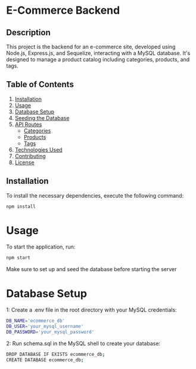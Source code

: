 # E-Commerce Backend

## Description

This project is the backend for an e-commerce site, developed using Node.js, Express.js, and Sequelize, interacting with a MySQL database. It's designed to manage a product catalog including categories, products, and tags.

## Table of Contents

1. [Installation](#installation)
2. [Usage](#usage)
3. [Database Setup](#database-setup)
4. [Seeding the Database](#seeding-the-database)
5. [API Routes](#api-routes)
    - [Categories](#categories)
    - [Products](#products)
    - [Tags](#tags)
6. [Technologies Used](#technologies-used)
7. [Contributing](#contributing)
8. [License](#license)

## Installation

To install the necessary dependencies, execute the following command:

```bash
npm install 
```

# Usage

To start the application, run:

```bash
npm start
```
Make sure to set up and seed the database before starting the server

# Database Setup

1: Create a .env file in the root directory with your MySQL credentials:
```bash
DB_NAME='ecommerce_db'
DB_USER='your_mysql_username'
DB_PASSWORD='your_mysql_password'
```

2: Run schema.sql in the MySQL shell to create your database:
```bash
DROP DATABASE IF EXISTS ecommerce_db;
CREATE DATABASE ecommerce_db;
```
